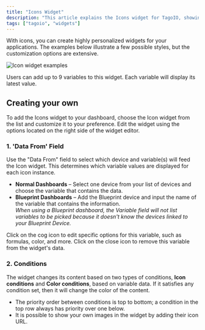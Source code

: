 ```yaml
---
title: "Icons Widget"
description: "This article explains the Icons widget for TagoIO, showing example styles, how many variables it supports, and how to add and customize the widget on a dashboard, including the \"Data From\" and \"Conditions\" configuration options."
tags: ["tagoio", "widgets"]
---
```

With icons, you can create highly personalized widgets for your applications. The examples below illustrate a few possible styles, but the customization options are extensive.

![Icon widget examples](/docs_imagem/tagoio/icons-widget-2.gif)

Users can add up to 9 variables to this widget. Each variable will display its latest value.

## Creating your own

To add the Icons widget to your dashboard, choose the Icon widget from the list and customize it to your preference. Edit the widget using the options located on the right side of the widget editor.

### 1. 'Data From' Field

Use the "Data From" field to select which device and variable(s) will feed the Icon widget. This determines which variable values are displayed for each icon instance.

- **Normal Dashboards** – Select one device from your list of devices and choose the variable that contains the data.
- **Blueprint Dashboards** – Add the Blueprint device and input the name of the variable that contains the information.  
  *When using a Blueprint dashboard, the Variable field will not list variables to be picked because it doesn't know the devices linked to your Blueprint Device.*

Click on the cog icon to edit specific options for this variable, such as formulas, color, and more. Click on the close icon to remove this variable from the widget's data.

<!-- Image temporarily disabled: Data From example - /cdn.elev.io/file/uploads/VkSrjeSoWpdg7LeGdh2jKUEagxh0dd_cO83j6HUV_6s/e8-MfiCj5RwAfHTvlBRuj35BF4akrnZU7huPEjZZf_c/1623008017802-7Qs.png -->

### 2. Conditions

The widget changes its content based on two types of conditions, **Icon conditions** and **Color conditions**, based on variable data. If it satisfies any condition set, then it will change the color of the content.

- The priority order between conditions is top to bottom; a condition in the top row always has priority over one below.
- It is possible to show your own images in the widget by adding their icon URL.

<!-- Image temporarily disabled: Conditions example - /cdn.elev.io/file/uploads/8Kr8tD8c3s2gigLME_FvaA_bT6A7DbPNHE1DBsJtJDw/6urQaiVLijluk8JJulhV5B4xTQgm9ZjdlYuJpFGanMg/editingConditions-vVQ.gif -->